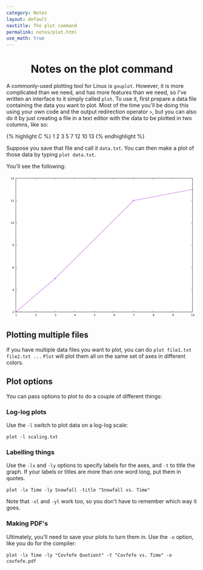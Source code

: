```yaml
---
category: Notes
layout: default
navtitle: The plot command
permalink: notes/plot.html
use_math: true
---
```


<center><h1>Notes on the plot command</h1></center>

A commonly-used plotting tool for Linux is `gnuplot`. However, it is more complicated than we need, and has more features than we need, so I've written an interface to it simply called `plot`. To use it, first 
prepare a data file containing the data you want to plot. Most of the time you'll be doing this using your own code and the output redirection operator `>`, but you can also do it by just creating a file in a 
text editor with the data to be plotted in two columns, like so:

{% highlight C %}
1 2
3 5
7 12
10 13
{% endhighlight %}

Suppose you save that file and call it `data.txt`. You can then make a plot of those data by typing `plot data.txt`.

You'll see the following:

![data](data.png)

## Plotting multiple files

If you have multiple data files you want to plot, you can do `plot file1.txt file2.txt ...` `Plot` will plot them all on the same set of axes in different colors.

## Plot options

You can pass options to plot to do a couple of different things:

### Log-log plots

Use the `-l` switch to plot data on a log-log scale:

```
plot -l scaling.txt
```

### Labelling things

Use the `-lx` and `-ly` options to specify labels for the axes, and `-t` to title the graph. If your labels or titles are more than one word long, put them in quotes.

```
plot -lx Time -ly Snowfall -title "Snowfall vs. Time"
```

Note that `-xl` and `-yl` work too, so you don't have to remember which way it goes.

### Making PDF's

Ultimately, you'll need to save your plots to turn them in. Use the `-o` option, like you do for the compiler:

```
plot -lx Time -ly "Covfefe Quotient" -t "Covfefe vs. Time" -o covfefe.pdf
```


